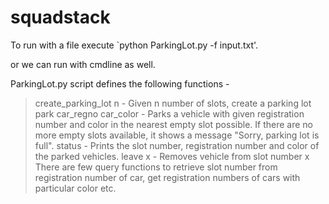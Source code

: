 # squadstack

To run with a file execute `python ParkingLot.py -f input.txt'. 


or we can run with cmdline as well.

ParkingLot.py script defines the following functions -

> create_parking_lot n - Given n number of slots, create a parking lot
> park car_regno car_color - Parks a vehicle with given registration number and color in the nearest empty slot possible. If there are no more empty slots available, it shows a message "Sorry, parking lot is full".
> status - Prints the slot number, registration number and color of the parked vehicles.
> leave x - Removes vehicle from slot number x
There are few query functions to retrieve slot number from registration number of car, get registration numbers of cars with particular color etc.
